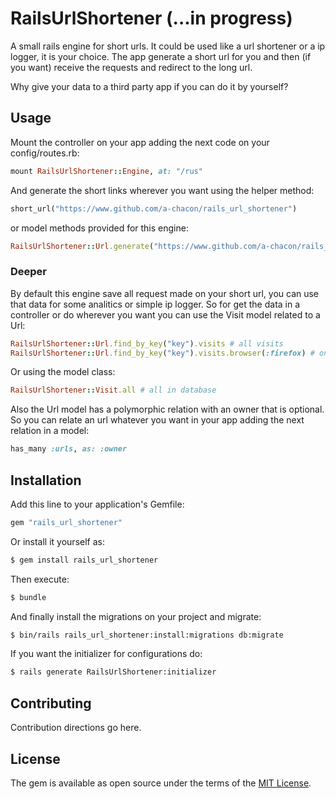 # RailsUrlShortener (...in progress)

A small rails engine for short urls.
It could be used like a url shortener or a ip logger, it is your choice.
The app generate a short url for you and then (if you want) receive the requests and redirect to the long url.

Why give your data to a third party app if you can do it by yourself?

## Usage

Mount the controller on your app adding the next code on your config/routes.rb:

```ruby
mount RailsUrlShortener::Engine, at: "/rus"

```

And generate the short links wherever you want using the helper method:

```ruby
short_url("https://www.github.com/a-chacon/rails_url_shortener")
```

or model methods provided for this engine:

```ruby
RailsUrlShortener::Url.generate("https://www.github.com/a-chacon/rails_url_shortener")
```

### Deeper

By default this engine save all request made on your short url, you can use that data for some analitics or simple ip logger. So for get the data in a controller or do wherever you want you can use the Visit model related to a Url:
```ruby
RailsUrlShortener::Url.find_by_key("key").visits # all visits
RailsUrlShortener::Url.find_by_key("key").visits.browser(:firefox) # only where user_agent indicate a firefox browser

```
Or using the model class:
```ruby
RailsUrlShortener::Visit.all # all in database
```

Also the Url model has a polymorphic relation with an owner that is optional. So you can relate an url whatever you want in your app adding the next relation in a model:
```ruby
has_many :urls, as: :owner
```

## Installation

Add this line to your application's Gemfile:

```ruby
gem "rails_url_shortener"
```

Or install it yourself as:
```bash
$ gem install rails_url_shortener
```

Then execute:
```bash
$ bundle
```

And finally install the migrations on your project and migrate:
```bash
$ bin/rails rails_url_shortener:install:migrations db:migrate
```

If you want the initializer for configurations do:

```bash
$ rails generate RailsUrlShortener:initializer
```

## Contributing
Contribution directions go here.

## License
The gem is available as open source under the terms of the [MIT License](https://opensource.org/licenses/MIT).
